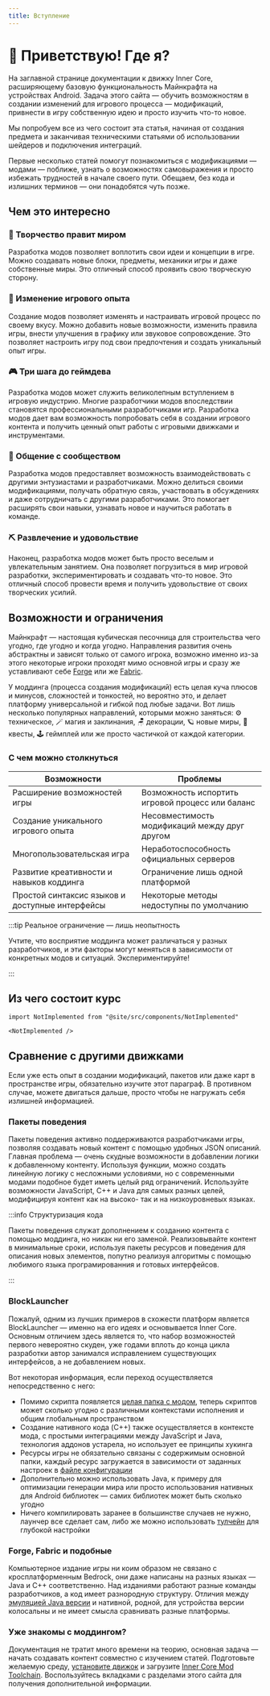 ```yaml
---
title: Вступление
---
```


# :wave: Приветствую! Где я?

На заглавной странице документации к движку Inner Core, расширяющему базовую функциональность Майнкрафта на устройствах Android. Задача этого сайта — обучить возможностям в создании изменений для игрового процесса — модификаций, привнести в игру собственную идею и просто изучить что-то новое.

<!-- TODO: Карусель непосредственно представления возможностей, проще говоря — скриншоты из игры. -->

Мы попробуем все из чего состоит эта статья, начиная от создания предмета и заканчивая техническими статьями об использовании шейдеров и подключения интеграций.

Первые несколько статей помогут познакомиться с модификациями — модами — поближе, узнать о возможностях самовыражения и просто избежать трудностей в начале своего пути. Обещаем, без кода и излишних терминов — они понадобятся чуть позже.

## Чем это интересно

### :art: Творчество правит миром

Разработка модов позволяет воплотить свои идеи и концепции в игре. Можно создавать новые блоки, предметы, механики игры и даже собственные миры. Это отличный способ проявить свою творческую сторону.

### :wrench: Изменение игрового опыта

Создание модов позволяет изменять и настраивать игровой процесс по своему вкусу. Можно добавить новые возможности, изменить правила игры, внести улучшения в графику или звуковое сопровождение. Это позволяет настроить игру под свои предпочтения и создать уникальный опыт игры.

### :video_game: Три шага до геймдева

Разработка модов может служить великолепным вступлением в игровую индустрию. Многие разработчики модов впоследствии становятся профессиональными разработчиками игр. Разработка модов дает вам возможность попробовать себя в создании игрового контента и получить ценный опыт работы с игровыми движками и инструментами.

### :couple: Общение с сообществом

Разработка модов предоставляет возможность взаимодействовать с другими энтузиастами и разработчиками. Можно делиться своими модификациями, получать обратную связь, участвовать в обсуждениях и даже сотрудничать с другими разработчиками. Это помогает расширять свои навыки, узнавать новое и научиться работать в команде.

### :pick: Развлечение и удовольствие

Наконец, разработка модов может быть просто веселым и увлекательным занятием. Она позволяет погрузиться в мир игровой разработки, экспериментировать и создавать что-то новое. Это отличный способ провести время и получить удовольствие от своих творческих усилий.

## Возможности и ограничения

Майнкрафт — настоящая кубическая песочница для строительства чего угодно, где угодно и когда угодно. Направления развития очень абстрактны и зависят только от самого игрока, возможно именно из-за этого некоторые игроки проходят мимо основной игры и сразу же уставливают себе [Forge](https://docs.minecraftforge.net/en/latest/gettingstarted/) или же [Fabric](https://fabricmc.net/wiki/ru:start).

У моддинга (процесса создания модификаций) есть целая куча плюсов и минусов, сложностей и тонкостей, но вероятно  это, и делает платформу универсальной и гибкой под любые задачи. Вот лишь несколько популярных направлений, которыми можно заняться: :gear: техническое, :magic_wand: магия и заклинания, :chair: декорации, :ringed_planet: новые миры, :medal_sports: квесты, :joystick: геймплей или же просто частичкой от каждой категории.

### С чем можно столкнуться

| Возможности                                      | Проблемы                                         |
| ------------------------------------------------ | ------------------------------------------------ |
| Расширение возможностей игры                     | Возможность испортить игровой процесс или баланс |
| Создание уникального игрового опыта              | Несовместимость модификаций между друг другом    |
| Многопользовательская игра                       | Неработоспособность официальных серверов         |
| Развитие креативности и навыков коддинга         | Ограничение лишь одной платформой                |
| Простой синтаксис языков и доступные интерфейсы  | Некоторые методы недоступны по умолчанию         |

:::tip Реальное ограничение — лишь неопытность

Учтите, что восприятие моддинга может различаться у разных разработчиков, и эти факторы могут меняться в зависимости от конкретных модов и ситуаций. Экспериментируйте!

:::

## Из чего состоит курс

<!-- TODO: Эта информация подвластна лишь GPT. -->

```mdx-code-block
import NotImplemented from "@site/src/components/NotImplemented"

<NotImplemented />
```

## Сравнение с другими движками

Если уже есть опыт в создании модификаций, пакетов или даже карт в пространстве игры, обязательно изучите этот параграф. В противном случае, можете двигаться дальше, просто чтобы не нагружать себя излишней информацией.

### Пакеты поведения

Пакеты поведения активно поддерживаются разработчиками игры, позволяя создавать новый контент с помощью удобных JSON описаний. Главная проблема — очень скудные возможности в добавлении логики к добавленному контенту. Используя функции, можно создать линейную логику с несложными условиями, но с современными модами подобное будет иметь целый ряд ограничений. Используйте возможности JavaScript, C++ и Java для самых разных целей, модифицируя контент как на высоко- так и на низкоуровневых языках.

:::info Структуризация кода

Пакеты поведения служат дополнением к созданию контента с помощью моддинга, но никак ни его заменой. Реализовывайте контент в минимальные сроки, используя пакеты ресурсов и поведения для описания новых элементов, попутно реализуя алгоритмы с помощью любимого языка програмированния и готовых интерфейсов.

:::

### BlockLauncher

Пожалуй, одним из лучших примеров в схожести платформ является BlockLauncher — именно на его идеях и основывается Inner Core. Основным отличием здесь является то, что набор возможностей первого невероятно скуден, уже годами вплоть до конца цикла разработки автор занимался исправлением существующих интерфейсов, а не добавлением новых.

Вот некоторая информация, если переход осуществляется непосредственно с него:

- Помимо скрипта появляется [целая папка с модом](basics/mod-structure#что-в-шаблоне), теперь скриптов может сколько угодно с различными контекстами исполнения и общим глобальным пространством
- Создание нативного кода (C++) также осуществляется в контексте мода, с простыми интеграциями между JavaScript и Java, технология аддонов устарела, но использует ее принципы хукинга
- Ресурсы игры не обязательно связаны с содержимым основной папки, каждый ресурс загружается в зависимости от заданных настроек в [файле конфигурации](basics/mod-structure#построение-и-сборка)
- Дополнительно можно использовать Java, к примеру для оптимизации генерации мира или просто использования нативных для Android библиотек — самих библиотек может быть сколько угодно
- Ничего компилировать заранее в большинстве случаев не нужно, лаунчер все сделает сам, либо же можно использовать [тулчейн](#уже-знакомы-с-моддингом) для глубокой настройки

### Forge, Fabric и подобные

Компьютерное издание игры ни коим образом не связано с кросплатформенным Bedrock, они даже написаны на разных языках — Java и C++ соответственно. Над изданиями работают разные команды разработчиков, а код имеет разнородную структуру. Отличия между [эмуляцией Java версии](https://pojavlauncherteam.github.io/) и нативной, родной, для устройства версии колосальны и не имеет смысла сравнивать разные платформы.

### Уже знакомы с моддингом?

Документация не тратит много времени на теорию, основная задача — начать создавать контент совместно с изучением статей. Подготовьте желаемую среду, [установите движок](getting-started/installing-pack) и загрузите [Inner Core Mod Toolchain](https://github.com/zheka2304/innercore-mod-toolchain/blob/master/README-ru.md). Воспользуйтесь вкладками с разделами этого сайта для получения дополнительной информации.
